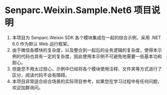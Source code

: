 # Senparc.Weixin.Sample.Net6 项目说明

1. 本项目为 Senparc.Weixin SDK 各个模块集成在一起的综合示例，采用 .NET 6.0 作为默认 Web 运行框架。
2. 由于微信各模块的复杂度，以及整合到一起后的业务逻辑的复杂度，使得本示例的代码也具有一定的复杂度，因此使用本示例不可避免地需要一些基本功和耐心。
3. 但是您不用太过担心，示例中已经将各个模块使用注释、文件夹等方式进行了区分，阅读代码不会有障碍。
4. 本项目非常适合综合场景的实际项目参考，如果您在学习过程中有任何问题，欢迎加群询问。